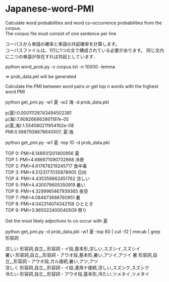 # Japanese-word-PMI

Calculate word probabilities and word co-occurrence probabilities from the corpus.  
The corpus file must consist of one sentence per line

コーパスから単語の確率と単語の共起確率を計算します。  
コーパスファイルは、1行に1つの文で構成されている必要があります。
同じ文内に二つの単語が存在すれば共起としています．　

python word_prob.py -c corpus.txt -n 10000 -lemma

=> prob_data.pkl will be generated


Calculate the PMI between word pairs or get top n words with the highest word PMI

python get_pmi.py -w1 夏 -w2 海 -d prob_data.pkl

p(夏):0.00011126743494502381  
p(海):7.908266863861197e-05  
p(夏,海):1.554080211954162e-08  
PMI:0.5687938678640507, 夏:海


python get_pmi.py -w1 夏 -top 10 -d prob_data.pkl

TOP 0: PMI=6.148931201400956    夏  
TOP 1: PMI=4.686671090732668    冷房  
TOP 2: PMI=4.617678219245717    食中毒  
TOP 3: PMI=4.5123177035878905   日向  
TOP 4: PMI=4.435356662451762    涼しい  
TOP 5: PMI=4.430079605350919    暑い  
TOP 6: PMI=4.3299961467939365   夜空  
TOP 7: PMI=4.084873688760951    暑  
TOP 8: PMI=4.042314074342156    ひととき  
TOP 9: PMI=3.965022400040509    祭り  

Get the most likely adjectives to co-occur with 夏 

python get_pmi.py -d prob_data.pkl -w1 夏 -top 60 | cut -f2 | mecab | grep 形容詞

涼しい  形容詞,自立,*,*,形容詞・イ段,基本形,涼しい,スズシイ,スズシイ  
暑い    形容詞,自立,*,*,形容詞・アウオ段,基本形,暑い,アツイ,アツイ 
暑      形容詞,自立,*,*,形容詞・アウオ段,ガル接続,暑い,アツ,アツ  
涼しく  形容詞,自立,*,*,形容詞・イ段,連用テ接続,涼しい,スズシク,スズシク  
冷たい  形容詞,自立,*,*,形容詞・アウオ段,基本形,冷たい,ツメタイ,ツメタイ  
